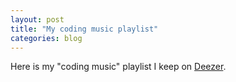 ```yaml
---
layout: post
title: "My coding music playlist"
categories: blog
---
```


Here is my "coding music" playlist I keep on [Deezer](http://www.deezer.com).

<script>
	(function(d, s, id) { 
	var js, djs = d.getElementsByTagName(s)[0];
	if (d.getElementById(id)) return; 
	js = d.createElement(s); js.id = id; 
	js.src = "http://cdn-files.deezer.com/js/widget/loader.js"; 
	 djs.parentNode.insertBefore(js, djs);
}(document, "script", "deezer-widget-loader"));</script>

<div class="deezer-widget-player" data-src="http://www.deezer.com/plugins/player?format=classic&autoplay=false&playlist=true&width=700&height=350&color=007FEB&layout=dark&size=medium&type=playlist&id=1361257125" data-scrolling="no" data-frameborder="0" data-allowTransparency="true" data-width="700" data-height="240"></div>
